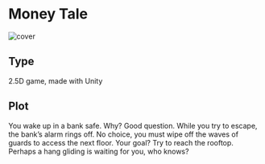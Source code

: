 # Money Tale

![cover](https://github.com/JoachimLaviolette/money-tale/tree/master/Screenshots/cover.png?raw=true)

## Type

2.5D game, made with Unity

## Plot

You wake up in a bank safe. Why? Good question. While you try to escape, the bank’s alarm rings off. No choice, you must wipe off the waves of guards to access the next floor. Your goal? Try to reach the rooftop. Perhaps a hang gliding is waiting for you, who knows?
